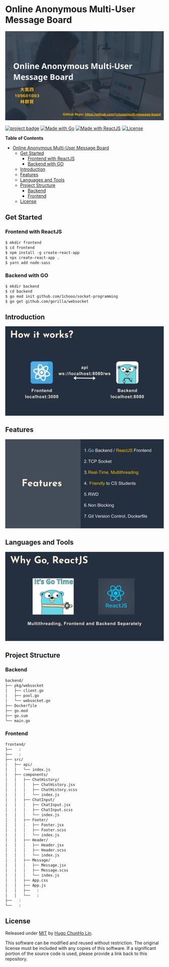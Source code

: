 Online Anonymous Multi-User Message Board
=========================================

![](./assets/imgs/1.jpg)

[![project badge](https://img.shields.io/badge/1chooo-multi__message__board-informational?style=for-the-badge)](https://github.com/1chooo/multi-message-board)
[![Made with Go](https://img.shields.io/badge/go-v1.21-blue.svg?style=for-the-badge)](https://golang.org "Go to Go homepage")
[![Made with ReactJS](https://img.shields.io/badge/react-v17.0.2-blue.svg?style=for-the-badge)](https://reactjs.org "Go to ReactJS homepage")
[![License](https://img.shields.io/badge/License-MIT-blue?style=for-the-badge)](../LICENSE "Go to license section")

**Table of Contents**
- [Online Anonymous Multi-User Message Board](#online-anonymous-multi-user-message-board)
  - [Get Started](#get-started)
    - [Frontend with ReactJS](#frontend-with-reactjs)
    - [Backend with GO](#backend-with-go)
  - [Introduction](#introduction)
  - [Features](#features)
  - [Languages and Tools](#languages-and-tools)
  - [Project Structure](#project-structure)
    - [Backend](#backend)
    - [Frontend](#frontend)
  - [License](#license)



## Get Started

### Frontend with ReactJS
```shell
$ mkdir frontend
$ cd frontend
$ npm install -g create-react-app
$ npx create-react-app .
$ yarn add node-sass
```

### Backend with GO
```shell
$ mkdir backend
$ cd backend
$ go mod init github.com/1chooo/socket-programming
$ go get github.com/gorilla/websocket
```

## Introduction

![](./assets/imgs/5.jpg)

## Features

![](./assets/imgs/3.jpg)

## Languages and Tools

![](./assets/imgs/4.jpg)

## Project Structure

### Backend
```
backend/
├── pkg/websocket
│   ├── client.go
│   ├── pool.go
│   └── websocket.go
├── Dockerfile
├── go.mod
├── go.sum
└── main.go
```

### Frontend
```
frontend/
├──   :
├──   :
├── src/
│   ├── api/
│   │   └── index.js
│   ├── components/
│   │   ├── ChatHistory/
│   │   │   ├── ChatHistory.jsx
│   │   │   ├── ChatHistory.scss
│   │   │   └── index.js
│   │   ├── ChatInput/
│   │   │   ├── ChatInput.jsx
│   │   │   ├── ChatInput.scss
│   │   │   └── index.js
│   │   ├── Footer/
│   │   │   ├── Footer.jsx
│   │   │   ├── Footer.scss
│   │   │   └── index.js
│   │   ├── Header/
│   │   │   ├── Header.jsx
│   │   │   ├── Header.scss
│   │   │   └── index.js
│   │   ├── Message/
│   │   │   ├── Message.jsx
│   │   │   ├── Message.scss
│   │   │   └── index.js
│   │   ├── App.css
│   │   ├── App.js
│   │   ├──   :
│   │   └──   :
├──   :
└──   :
```

## License
Released under [MIT](../LICENSE) by [Hugo ChunHo Lin](https://github.com/1chooo).

This software can be modified and reused without restriction.
The original license must be included with any copies of this software.
If a significant portion of the source code is used, please provide a link back to this repository.
